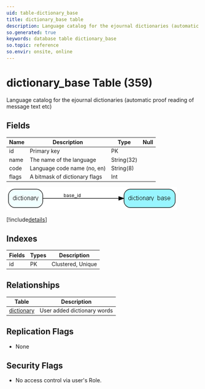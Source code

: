 ```yaml
---
uid: table-dictionary_base
title: dictionary_base table
description: Language catalog for the ejournal dictionaries (automatic proof reading of message text etc)
so.generated: true
keywords: database table dictionary_base
so.topic: reference
so.envir: onsite, online
---
```


# dictionary\_base Table (359)

Language catalog for the ejournal dictionaries (automatic proof reading of message text etc)

## Fields

| Name | Description | Type | Null |
|------|-------------|------|:----:|
|id|Primary key|PK| |
|name|The name of the language|String(32)| |
|code|Language code name (no, en)|String(8)| |
|flags|A bitmask of dictionary flags|Int| |


![dictionary_base table relationship diagram](./media/dictionary_base.png)

[!include[details](./includes/dictionary-base.md)]

## Indexes

| Fields | Types | Description |
|--------|-------|-------------|
|id |PK |Clustered, Unique |

## Relationships

| Table|  Description |
|------|-------------|
|[dictionary](dictionary.md)  |User added dictionary words |


## Replication Flags

* None

## Security Flags

* No access control via user's Role.

